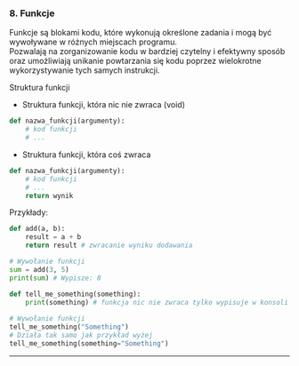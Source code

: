 ### 8. Funkcje
Funkcje są blokami kodu, które wykonują określone zadania i mogą być wywoływane w różnych miejscach programu.
<br>Pozwalają na zorganizowanie kodu w bardziej czytelny i efektywny sposób oraz umożliwiają unikanie powtarzania się kodu poprzez wielokrotne wykorzystywanie tych samych instrukcji.

Struktura funkcji
* Struktura funkcji, która nic nie zwraca (void)
```python
def nazwa_funkcji(argumenty):
    # kod funkcji
    # ...
```

* Struktura funkcji, która coś zwraca
```python
def nazwa_funkcji(argumenty):
    # kod funkcji
    # ...
    return wynik
```

Przykłady:

```python
def add(a, b):
    result = a + b
    return result # zwracanie wyniku dodawania

# Wywołanie funkcji
sum = add(3, 5)
print(sum) # Wypisze: 8 
```

```python
def tell_me_something(something):
    print(something) # funkcja nic nie zwraca tylko wypisuje w konsoli
    
# Wywołanie funkcji
tell_me_something("Something") 
# Działa tak samo jak przykład wyżej
tell_me_something(something="Something") 
```

<hr>